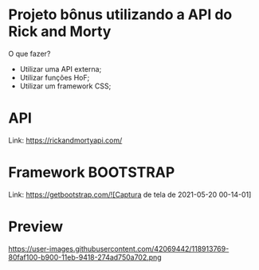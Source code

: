 # Projeto bônus utilizando a API do Rick and Morty

O que fazer?
- Utilizar uma API externa;
- Utilizar funções HoF;
- Utilizar um framework CSS;

# API 
Link: https://rickandmortyapi.com/

# Framework BOOTSTRAP
Link: https://getbootstrap.com/![Captura de tela de 2021-05-20 00-14-01]

# Preview

https://user-images.githubusercontent.com/42069442/118913769-80faf100-b900-11eb-9418-274ad750a702.png
